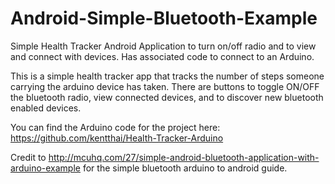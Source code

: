 # Android-Simple-Bluetooth-Example
Simple Health Tracker Android Application to turn on/off radio and to view and connect with devices. Has associated code to connect to an Arduino.

This is a simple health tracker app that tracks the number of steps someone carrying the arduino device has taken. There are buttons to toggle ON/OFF the bluetooth radio, view connected devices, and to discover new bluetooth enabled devices.

You can find the Arduino code for the project here: https://github.com/kentthai/Health-Tracker-Arduino

Credit to http://mcuhq.com/27/simple-android-bluetooth-application-with-arduino-example for the simple bluetooth arduino to android guide. 

